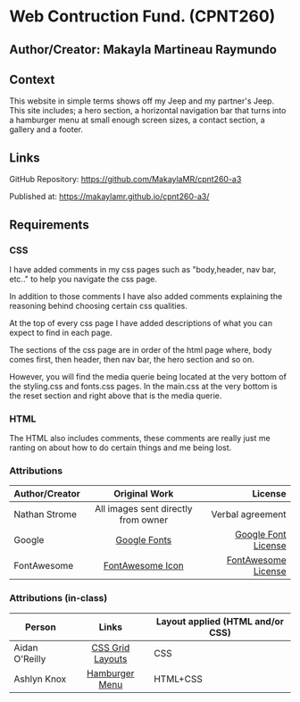 # Web Contruction Fund. (CPNT260)
## Author/Creator: Makayla Martineau Raymundo
## Context
This website in simple terms shows off my Jeep and my partner's Jeep. This site includes; a hero section, a horizontal navigation bar that turns into a hamburger menu at small enough screen sizes, a contact section, a gallery and a footer.

## Links
GitHub Repository: https://github.com/MakaylaMR/cpnt260-a3

Published at: https://makaylamr.github.io/cpnt260-a3/
## Requirements
### CSS
I have added comments in my css pages such as "body,header, nav bar, etc.." to help you navigate the css page.

In addition to those comments I have also added comments explaining the reasoning behind choosing certain css qualities. 

At the top of every css page I have added descriptions of what you can expect to find in each page.

The sections of the css page are in order of the html page where, body comes first, then header, then nav bar, the hero section and so on. 

However, you will find the media querie being located at the very bottom of the styling.css and fonts.css pages. In the main.css at the very bottom is the reset section and right above that is the media querie.

### HTML
The HTML also includes comments, these comments are really just me ranting on about how to do certain things and me being lost.


### Attributions
| Author/Creator| Original Work          | License  |
| ------------- |:-------------:|---------:|
|Nathan Strome | All images sent directly from owner |Verbal agreement|
|Google | [Google Fonts](https://fonts.google.com/?preview.text_type=custom) |[Google Font License](https://fonts.google.com/attribution)|
|FontAwesome | [FontAwesome Icon](https://fontawesome.com/icons/bars?style=solid) |[FontAwesome License](https://fontawesome.com/license#license)|

### Attributions (in-class)
|Person| Links | Layout applied (HTML and/or CSS)|
| ------------- |:-------------:|-------------|
|Aidan O'Reilly | [CSS Grid Layouts](https://codepen.io/Aidano/pen/yLVBZBX)| CSS
|Ashlyn Knox| [Hamburger Menu](https://github.com/ashlyn-knox/documentation/blob/main/02-02-css-checkbox-menu.adoc)| HTML+CSS